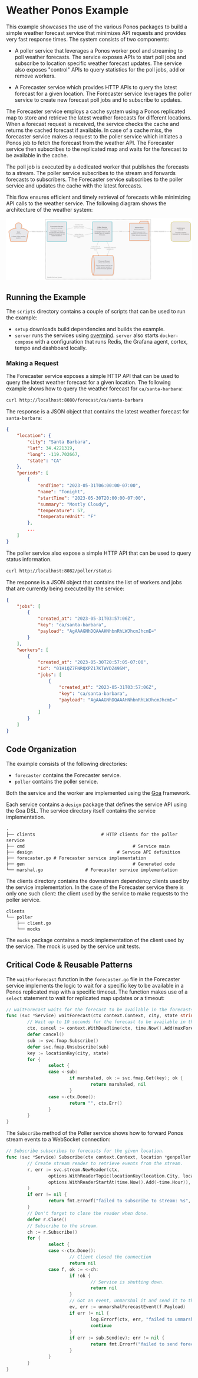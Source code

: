 # Weather Ponos Example

This example showcases the use of the various Ponos packages to build a simple
weather forecast service that minimizes API requests and provides very fast
response times. The system consists of two components:

- A poller service that leverages a Ponos worker pool and streaming to poll
        weather forecasts. The service exposes APIs to start poll jobs and subscribe
        to location specific weather forecast updates. The service also exposes
        "control" APIs to query statistics for the poll jobs, add or remove workers.

- A Forecaster service which provides HTTP APIs to query the latest forecast for
        a given location. The Forecaster service leverages the poller service to
        create new forecast poll jobs and to subscribe to updates. 

The Forecaster service employs a cache system using a Ponos replicated map to
store and retrieve the latest weather forecasts for different locations. When a
forecast request is received, the service checks the cache and returns the
cached forecast if available. In case of a cache miss, the forecaster service
makes a request to the poller service which initiates a Ponos job to fetch the
forecast from the weather API. The Forecaster service then subscribes to the
replicated map and waits for the forecast to be available in the cache.

The poll job is executed by a dedicated worker that publishes the forecasts to a
stream. The poller service subscribes to the stream and forwards forecasts to
subscribers. The Forecaster service subscribes to the poller service and updates
the cache with the latest forecasts. 

This flow ensures efficient and timely retrieval of forecasts while minimizing
API calls to the weather service.        The following diagram shows the architecture
of the weather system:

![Weather System Architecture](diagram/Weather%20System%20Services.svg)

## Running the Example

The `scripts` directory contains a couple of scripts that can be used to run the
example:

- `setup` downloads build dependencies and builds the example.
- `server` runs the services using
        [overmind](https://github.com/DarthSim/overmind). `server` also starts
        `docker-compose` with a configuration that runs Redis, the Grafana agent,
        cortex, tempo and dashboard locally.

### Making a Request

The Forecaster service exposes a simple HTTP API that can be used to query the
latest weather forecast for a given location. The following example shows how to
query the weather forecast for `ca/santa-barbara`:

```bash
curl http://localhost:8080/forecast/ca/santa-barbara
```

The response is a JSON object that contains the latest weather forecast for
`santa-barbara`:

```json
{
    "location": {
        "city": "Santa Barbara",
        "lat": 34.4221319,
        "long": -119.702667,
        "state": "CA"
    },
    "periods": [
        {
            "endTime": "2023-05-31T06:00:00-07:00",
            "name": "Tonight",
            "startTime": "2023-05-30T20:00:00-07:00",
            "summary": "Mostly Cloudy",
            "temperature": 57,
            "temperatureUnit": "F"
        },
        ...
    ]
}
```

The poller service also expose a simple HTTP API that can be used to query
status information.

```bash
curl http://localhost:8082/poller/status
```

The response is a JSON object that contains the list of workers and jobs that
are currently being executed by the service:

```json
{
    "jobs": [
        {
            "created_at": "2023-05-31T03:57:06Z",
            "key": "ca/santa-barbara",
            "payload": "AgAAAGNhDQAAAHNhbnRhLWJhcmJhcmE="
        }
    ],
    "workers": [
        {
            "created_at": "2023-05-30T20:57:05-07:00",
            "id": "01H1QZ7FNRQXPZ17KTWYDZ49SM",
            "jobs": [
                {
                    "created_at": "2023-05-31T03:57:06Z",
                    "key": "ca/santa-barbara",
                    "payload": "AgAAAGNhDQAAAHNhbnRhLWJhcmJhcmE="
                }
            ]
        }
    ]
}
```

## Code Organization

The example consists of the following directories:

- `forecaster` contains the Forecaster service.
- `poller` contains the poller service.

Both the service and the worker are implemented using the
[Goa](https://goa.design) framework.

Each service contains a `design` package that defines the service API using the Goa DSL.
The service directory itself contains the service implementation.

```
.
├── clients                         # HTTP clients for the poller service
├── cmd                                         # Service main
├── design                                # Service API definition
├── forecaster.go # Forecaster service implementation
├── gen                                         # Generated code
└── marshal.go                # Forecaster service implementation
```

The clients directory contains the downstream dependency clients used by the
service implementation. In the case of the Forecaster service there is only one
such client: the client used by the service to make requests to the poller
service.

```
clients
└── poller
    ├── client.go
    └── mocks
```

The `mocks` package contains a mock implementation of the client used by the
service. The mock is used by the service unit tests.


 ## Critical Code & Reusable Patterns

The `waitForForecast` function in the `forecaster.go` file in the Forecaster
service implements the logic to wait for a specific key to be available in a
Ponos replicated map with a specific timeout. The function makes use of a
`select` statement to wait for replicated map updates or a timeout:

```go
// waitForecast waits for the forecast to be available in the forecasts map.
func (svc *Service) waitForecast(ctx context.Context, city, state string) (string, error) {
        // Wait up to 10 seconds for the forecast to be available in the map.
        ctx, cancel := context.WithDeadline(ctx, time.Now().Add(maxForecastWaitDelay))
        defer cancel()
        sub := svc.fmap.Subscribe()
        defer svc.fmap.Unsubscribe(sub)
        key := locationKey(city, state)
        for {
                select {
                case <-sub:
                        if marshaled, ok := svc.fmap.Get(key); ok {
                                return marshaled, nil
                        }
                case <-ctx.Done():
                        return "", ctx.Err()
                }
        }
}
```

The `Subscribe` method of the Poller service shows how to forward Ponos stream events
to a WebSocket connection:

```go
// Subscribe subscribes to forecasts for the given location.
func (svc *Service) Subscribe(ctx context.Context, location *genpoller.CityAndState, sub genpoller.SubscribeServerStream) error {
        // Create stream reader to retrieve events from the stream.
        r, err := svc.stream.NewReader(ctx,
                options.WithReaderTopic(locationKey(location.City, location.State)),
                options.WithReaderStartAt(time.Now().Add(-time.Hour)),
        )
        if err != nil {
                return fmt.Errorf("failed to subscribe to stream: %s", err)
        }
        // Don't forget to close the reader when done.
        defer r.Close()
        // Subscribe to the stream.
        ch := r.Subscribe()
        for {
                select {
                case <-ctx.Done():
                        // Client closed the connection
                        return nil
                case f, ok := <-ch:
                        if !ok {
                                // Service is shutting down.
                                return nil
                        }
                        // Got an event, unmarshal it and send it to the client.
                        ev, err := unmarshalForecastEvent(f.Payload)
                        if err != nil {
                                log.Errorf(ctx, err, "failed to unmarshal forecast event")
                                continue
                        }
                        if err := sub.Send(ev); err != nil {
                                return fmt.Errorf("failed to send forecast: %s", err)
                        }
                }
        }
}
```